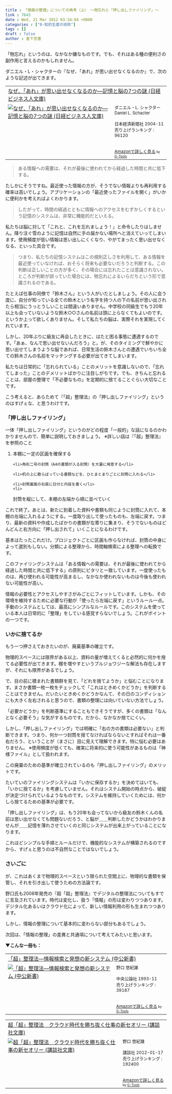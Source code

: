 ```yaml
---
title : 「情報の整理」についての再考（上）　〜物忘れと「押し出しファイリング」〜
link : 7643
date : Wed, 21 Mar 2012 03:34:04 +0000
categories : ["0-知的生産の技術"]
tags : []
draft : false
author : 倉下忠憲
---
```


「物忘れ」というのは、なかなか嫌なものです。でも、それはある種の便利さの副作用と言えるのかもしれません。

ダニエル・L・シャクターの『なぜ、「あれ」が思い出せなくなるのか』で、次のような記述が出てきます。

<table  border="0" cellpadding="5"><tr><td colspan="2"><a href="http://www.amazon.co.jp/%E3%81%AA%E3%81%9C%E3%80%81%E3%80%8C%E3%81%82%E3%82%8C%E3%80%8D%E3%81%8C%E6%80%9D%E3%81%84%E5%87%BA%E3%81%9B%E3%81%AA%E3%81%8F%E3%81%AA%E3%82%8B%E3%81%AE%E3%81%8B%E2%80%95%E8%A8%98%E6%86%B6%E3%81%A8%E8%84%B3%E3%81%AE7%E3%81%A4%E3%81%AE%E8%AC%8E-%E6%97%A5%E7%B5%8C%E3%83%93%E3%82%B8%E3%83%8D%E3%82%B9%E4%BA%BA%E6%96%87%E5%BA%AB-%E3%83%80%E3%83%8B%E3%82%A8%E3%83%AB%E3%83%BBL-%E3%82%B7%E3%83%A3%E3%82%AF%E3%82%BF%E3%83%BC/dp/4532192544%3FSubscriptionId%3D15SMZCTB9V8NGR2TW082%26tag%3Drashita1000-22%26linkCode%3Dxm2%26camp%3D2025%26creative%3D165953%26creativeASIN%3D4532192544" target="_blank">なぜ、「あれ」が思い出せなくなるのか―記憶と脳の7つの謎 (日経ビジネス人文庫)</a><img src="http://www.assoc-amazon.jp/e/ir?t=rashita1000-22&l=ur2&o=9" width="1" height="1" style="border: none;" alt="" /></td></tr><tr><td valign="top"><a href="http://www.amazon.co.jp/%E3%81%AA%E3%81%9C%E3%80%81%E3%80%8C%E3%81%82%E3%82%8C%E3%80%8D%E3%81%8C%E6%80%9D%E3%81%84%E5%87%BA%E3%81%9B%E3%81%AA%E3%81%8F%E3%81%AA%E3%82%8B%E3%81%AE%E3%81%8B%E2%80%95%E8%A8%98%E6%86%B6%E3%81%A8%E8%84%B3%E3%81%AE7%E3%81%A4%E3%81%AE%E8%AC%8E-%E6%97%A5%E7%B5%8C%E3%83%93%E3%82%B8%E3%83%8D%E3%82%B9%E4%BA%BA%E6%96%87%E5%BA%AB-%E3%83%80%E3%83%8B%E3%82%A8%E3%83%AB%E3%83%BBL-%E3%82%B7%E3%83%A3%E3%82%AF%E3%82%BF%E3%83%BC/dp/4532192544%3FSubscriptionId%3D15SMZCTB9V8NGR2TW082%26tag%3Drashita1000-22%26linkCode%3Dxm2%26camp%3D2025%26creative%3D165953%26creativeASIN%3D4532192544" target="_blank"><img src="http://ecx.images-amazon.com/images/I/51TN7JH84DL._SL160_.jpg" border="0" alt="なぜ、「あれ」が思い出せなくなるのか―記憶と脳の7つの謎 (日経ビジネス人文庫)" /></a></td><td valign="top"><font size="-1">ダニエル・L. シャクター Daniel L. Schacter <br /><br />日本経済新聞社  2004-11<br />売り上げランキング : 96120<br /><br /><br /><a href="http://www.amazon.co.jp/%E3%81%AA%E3%81%9C%E3%80%81%E3%80%8C%E3%81%82%E3%82%8C%E3%80%8D%E3%81%8C%E6%80%9D%E3%81%84%E5%87%BA%E3%81%9B%E3%81%AA%E3%81%8F%E3%81%AA%E3%82%8B%E3%81%AE%E3%81%8B%E2%80%95%E8%A8%98%E6%86%B6%E3%81%A8%E8%84%B3%E3%81%AE7%E3%81%A4%E3%81%AE%E8%AC%8E-%E6%97%A5%E7%B5%8C%E3%83%93%E3%82%B8%E3%83%8D%E3%82%B9%E4%BA%BA%E6%96%87%E5%BA%AB-%E3%83%80%E3%83%8B%E3%82%A8%E3%83%AB%E3%83%BBL-%E3%82%B7%E3%83%A3%E3%82%AF%E3%82%BF%E3%83%BC/dp/4532192544%3FSubscriptionId%3D15SMZCTB9V8NGR2TW082%26tag%3Drashita1000-22%26linkCode%3Dxm2%26camp%3D2025%26creative%3D165953%26creativeASIN%3D4532192544" target="_blank">Amazonで詳しく見る</a></font><font size="-2"> by <a href="http://www.goodpic.com/mt/aws/index.html" >G-Tools</a></font></td></tr></table>

<blockquote>
ある情報への需要は、それが最後に使われてから経過した時間と共に低下する。
</blockquote>

たしかにそうですね。最近使った情報の方が、そうでない情報よりも再利用する確率は高いでしょう。アプリケーションの「最近使ったファイルを開く」がいかに便利かを考えればよくわかります。

<blockquote>
したがって、時間の経過とともに情報へのアクセスをむずかしくするという記憶のシステムは、非常に機能的だといえる。
</blockquote>

私たちは脳に対して「これと、これを忘れましょう！」と命令したりはしません。降り注ぐ雪のように記憶は自然に手の届かない場所へと消えていってしまいます。使用頻度が低い情報は思い出しにくくなり、やがてまったく思い出せなくなる、といった具合です。

<blockquote>
つまり、私たちの記憶システムはこの規則正しさを利用して、ある情報を最近使っていなければ、おそらく将来も必要ないだろうと判断する。この判断は正しいことの方が多く、その場合には忘れたことは意識されない。ところが判断が誤っていた場合には、物忘れによるいらだちという形で意識されるのである。
</blockquote>

たとえば仕事の同僚で「鈴木さん」という人がいたとしましょう。その人に会う度に、自分が知っている全ての鈴木という名字を持つ人の下の名前が思い出されたら相当にうっとうしいことは間違いありません。中学校の同級生でもう20年以上も会っていないような鈴木○○さんの名前は頭に上らなくてもよいのです。というか上って欲しくありません。そして私たちの脳は、実際それを実現してくれています。

しかし、20年ぶりに級友に再会したときに、はたと困る事態に遭遇するのです。「あぁ、なんで思い出せないんだろう」と。が、そのタイミングで鮮やかに思い出せてしまうような脳であれば、日常生活の鈴木さんとの遭遇でいちいち全ての鈴木さんの名前をマッチングする必要が出てきてしまいます。

私たちは日常的に「忘れられている」ことのメリットを意識しないので、「忘れてしまった」ことのデメリットばかりに注目しがちです。でも、きちんと忘れることは、部屋の整理で「不必要なもの」を定期的に捨てることぐらい大切なことです。

こう考えると、あらためて『「超」整理法』の「押し出しファイリング」というのはすげぇな、と思うわけです。

<h3>「押し出しファイリング」</h3>
一体「押し出しファイリング」というのがどの程度「一般的」な話になるのかわかりませんので、簡単に説明しておきましょう。
※詳しい話は『「超」整理法』を参照のこと

<ol>
	<li>本棚に一定の区画を確保する</li>

	<li>角形二号の封筒（A4の書類が入る封筒）を大量に用意する</li>

	<li>机の上に散らばっている書類などを、ひとまとまりごとに封筒に入れる</li>

	<li>封筒裏面の右肩に日付と内容を書く</li>
	<li>
封筒を縦にして、本棚の左端から順に並べていく</li>
</ol>



これで終了。あとは、新たに到着した資料や書類も同じように封筒に入れて、本棚の左端に入れるようにする。一度取り出して使ったものも、左端に戻す。つまり、最新の資料や作成したばかりの書類が左寄りに集まり、そうでないものはどんどんと右方向に「押し出されて」いくことになるわけです。

基本はたったこれだけ。プロジェクトごとに区画も作らなければ、封筒の中身によって選別もしない。分類による整理から、時間軸検索による整理への転換です。

このファイリングシステムは「ある情報への需要は、それが最後に使われてから経過した時間と共に低下する」の原則にピタリと一致しています。一度使ったものは、再び使われる可能性が高まるし、なかなか使われないものは今後も使われない可能性が高い。

情報の必要性とアクセスしやすさがみごとにフィットしています。しかも、その環境を維持するために必要な行動が「使ったら左端に戻す」というルール一点。手動のシステムとしては、最高にシンプルなルールです。このシステムを使っている本人は日常的に「整理」をしている感覚すらないでしょう。これがポイントの一つです。

<h3>いかに捨てるか</h3>
もう一つ押さえておきたいのが、廃棄基準の確立です。

物理的スペースには限界がある以上、資料の量が増えてくると必然的に何かを捨てる必要性が出てきます。棚を増やすというブルジョワジーな解法も存在しますが、それにも限界があるでしょう。

で、目の前に積まれた書類群を見て、「どれを捨てようか」と悩むことになります。まさか書類一枚一枚をチェックして「これはときめくかどうか」を判断することはできません。だいたいときめくかどうかなんて、その日のコンディションにも大きく左右されると思うので、書類の整理には向いていない方法でしょう。

「必要かどうか」を判断基準にすることもできそうですが、多くの書類は「なんとなく必要そう」な気がするものです。だから、なかなか捨てにくい。

しかし、「押し出しファイリング」では明確に「右の方の書類は必要ない」と判断できます。つまり、何か一つ封筒を捨てなければならないとすればそれは一番右だろう、ということが（まさに）目に見えて理解できます。特に悩む必要はありません。
※使用頻度が低くても、確実に将来的に使う可能性があるものは「神様ファイル」として扱われます。

この廃棄のための基準が確立されているのも「押し出しファイリング」のメリットです。

たいていのファイリングシステムは「いかに保存するか」を決めてはいても、「いかに捨てるか」を考慮していません。それはシステム開始の時点から、破綻が決定づけられているようなものです。システムを維持していくためには、何かしら捨てるための基準が必要です。

「押し出しファイリング」は、もう20年も会ってないから級友の鈴木くんの名前は思い出せなくても問題ないだろう、と脳が＿＿判断したかどうかはわかりませんが＿＿記憶を薄れさせていくのと同じシステムが出来上がっていることになります。

これほどシンプルな手順とルールだけで、機能的なシステムが構築されるのですから、すげぇと思うのは不自然なことではないでしょう。

<h3>さいごに</h3>
が、これはあくまで物理的スペースという限られた空間上に、物理的な書類を保管し、それを引き出して使うための方法論です。

野口氏も2008年発売の『超「超」整理法』でデジタルの整理法についてもすでに言及されています。時代は変化し、扱う「情報」の形は変わりつつあります。デジタル化あるいはクラウド化によって、新しい情報利用の形も生まれつつあります。

しかし、情報の整理について基本的に変わらない部分もあるでしょう。

次回は、「情報の整理」の差異と共通項について考えてみたいと思います。

<strong>▼こんな一冊も：</strong>
<table  border="0" cellpadding="5"><tr><td colspan="2"><a href="http://www.amazon.co.jp/%E3%80%8C%E8%B6%85%E3%80%8D%E6%95%B4%E7%90%86%E6%B3%95%E2%80%95%E6%83%85%E5%A0%B1%E6%A4%9C%E7%B4%A2%E3%81%A8%E7%99%BA%E6%83%B3%E3%81%AE%E6%96%B0%E3%82%B7%E3%82%B9%E3%83%86%E3%83%A0-%E4%B8%AD%E5%85%AC%E6%96%B0%E6%9B%B8-%E9%87%8E%E5%8F%A3-%E6%82%A0%E7%B4%80%E9%9B%84/dp/4121011597%3FSubscriptionId%3D15SMZCTB9V8NGR2TW082%26tag%3Drashita1000-22%26linkCode%3Dxm2%26camp%3D2025%26creative%3D165953%26creativeASIN%3D4121011597" target="_blank">「超」整理法―情報検索と発想の新システム (中公新書)</a><img src="http://www.assoc-amazon.jp/e/ir?t=rashita1000-22&l=ur2&o=9" width="1" height="1" style="border: none;" alt="" /></td></tr><tr><td valign="top"><a href="http://www.amazon.co.jp/%E3%80%8C%E8%B6%85%E3%80%8D%E6%95%B4%E7%90%86%E6%B3%95%E2%80%95%E6%83%85%E5%A0%B1%E6%A4%9C%E7%B4%A2%E3%81%A8%E7%99%BA%E6%83%B3%E3%81%AE%E6%96%B0%E3%82%B7%E3%82%B9%E3%83%86%E3%83%A0-%E4%B8%AD%E5%85%AC%E6%96%B0%E6%9B%B8-%E9%87%8E%E5%8F%A3-%E6%82%A0%E7%B4%80%E9%9B%84/dp/4121011597%3FSubscriptionId%3D15SMZCTB9V8NGR2TW082%26tag%3Drashita1000-22%26linkCode%3Dxm2%26camp%3D2025%26creative%3D165953%26creativeASIN%3D4121011597" target="_blank"><img src="http://ecx.images-amazon.com/images/I/31GY41Q7PHL._SL160_.jpg" border="0" alt="「超」整理法―情報検索と発想の新システム (中公新書)" /></a></td><td valign="top"><font size="-1">野口 悠紀雄 <br /><br />中央公論社  1993-11<br />売り上げランキング : 39187<br /><br /><br /><a href="http://www.amazon.co.jp/%E3%80%8C%E8%B6%85%E3%80%8D%E6%95%B4%E7%90%86%E6%B3%95%E2%80%95%E6%83%85%E5%A0%B1%E6%A4%9C%E7%B4%A2%E3%81%A8%E7%99%BA%E6%83%B3%E3%81%AE%E6%96%B0%E3%82%B7%E3%82%B9%E3%83%86%E3%83%A0-%E4%B8%AD%E5%85%AC%E6%96%B0%E6%9B%B8-%E9%87%8E%E5%8F%A3-%E6%82%A0%E7%B4%80%E9%9B%84/dp/4121011597%3FSubscriptionId%3D15SMZCTB9V8NGR2TW082%26tag%3Drashita1000-22%26linkCode%3Dxm2%26camp%3D2025%26creative%3D165953%26creativeASIN%3D4121011597" target="_blank">Amazonで詳しく見る</a></font><font size="-2"> by <a href="http://www.goodpic.com/mt/aws/index.html" >G-Tools</a></font></td></tr></table>

<table  border="0" cellpadding="5"><tr><td colspan="2"><a href="http://www.amazon.co.jp/%E8%B6%85%E3%80%8C%E8%B6%85%E3%80%8D%E6%95%B4%E7%90%86%E6%B3%95-%E3%82%AF%E3%83%A9%E3%82%A6%E3%83%89%E6%99%82%E4%BB%A3%E3%82%92%E5%8B%9D%E3%81%A1%E6%8A%9C%E3%81%8F%E4%BB%95%E4%BA%8B%E3%81%AE%E6%96%B0%E3%82%BB%E3%82%AA%E3%83%AA%E3%83%BC-%E8%AC%9B%E8%AB%87%E7%A4%BE%E6%96%87%E5%BA%AB-%E9%87%8E%E5%8F%A3-%E6%82%A0%E7%B4%80%E9%9B%84/dp/4062771942%3FSubscriptionId%3D15SMZCTB9V8NGR2TW082%26tag%3Drashita1000-22%26linkCode%3Dxm2%26camp%3D2025%26creative%3D165953%26creativeASIN%3D4062771942" target="_blank">超「超」整理法　クラウド時代を勝ち抜く仕事の新セオリー (講談社文庫)</a><img src="http://www.assoc-amazon.jp/e/ir?t=rashita1000-22&l=ur2&o=9" width="1" height="1" style="border: none;" alt="" /></td></tr><tr><td valign="top"><a href="http://www.amazon.co.jp/%E8%B6%85%E3%80%8C%E8%B6%85%E3%80%8D%E6%95%B4%E7%90%86%E6%B3%95-%E3%82%AF%E3%83%A9%E3%82%A6%E3%83%89%E6%99%82%E4%BB%A3%E3%82%92%E5%8B%9D%E3%81%A1%E6%8A%9C%E3%81%8F%E4%BB%95%E4%BA%8B%E3%81%AE%E6%96%B0%E3%82%BB%E3%82%AA%E3%83%AA%E3%83%BC-%E8%AC%9B%E8%AB%87%E7%A4%BE%E6%96%87%E5%BA%AB-%E9%87%8E%E5%8F%A3-%E6%82%A0%E7%B4%80%E9%9B%84/dp/4062771942%3FSubscriptionId%3D15SMZCTB9V8NGR2TW082%26tag%3Drashita1000-22%26linkCode%3Dxm2%26camp%3D2025%26creative%3D165953%26creativeASIN%3D4062771942" target="_blank"><img src="http://ecx.images-amazon.com/images/I/413gElYS21L._SL160_.jpg" border="0" alt="超「超」整理法　クラウド時代を勝ち抜く仕事の新セオリー (講談社文庫)" /></a></td><td valign="top"><font size="-1">野口 悠紀雄 <br /><br />講談社  2012-01-17<br />売り上げランキング : 192400<br /><br /><br /><a href="http://www.amazon.co.jp/%E8%B6%85%E3%80%8C%E8%B6%85%E3%80%8D%E6%95%B4%E7%90%86%E6%B3%95-%E3%82%AF%E3%83%A9%E3%82%A6%E3%83%89%E6%99%82%E4%BB%A3%E3%82%92%E5%8B%9D%E3%81%A1%E6%8A%9C%E3%81%8F%E4%BB%95%E4%BA%8B%E3%81%AE%E6%96%B0%E3%82%BB%E3%82%AA%E3%83%AA%E3%83%BC-%E8%AC%9B%E8%AB%87%E7%A4%BE%E6%96%87%E5%BA%AB-%E9%87%8E%E5%8F%A3-%E6%82%A0%E7%B4%80%E9%9B%84/dp/4062771942%3FSubscriptionId%3D15SMZCTB9V8NGR2TW082%26tag%3Drashita1000-22%26linkCode%3Dxm2%26camp%3D2025%26creative%3D165953%26creativeASIN%3D4062771942" target="_blank">Amazonで詳しく見る</a></font><font size="-2"> by <a href="http://www.goodpic.com/mt/aws/index.html" >G-Tools</a></font></td></tr></table>

